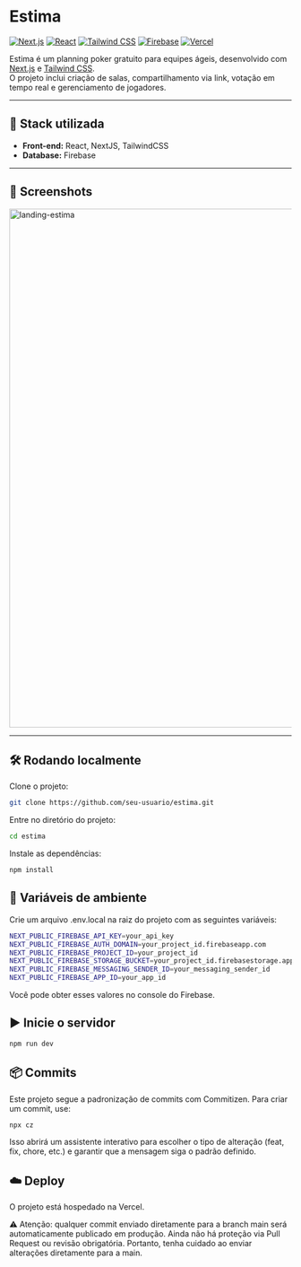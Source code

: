# Estima

[![Next.js](https://img.shields.io/badge/Next.js-000000?style=for-the-badge&logo=nextdotjs&logoColor=white)](https://nextjs.org/)
[![React](https://img.shields.io/badge/React-20232A?style=for-the-badge&logo=react&logoColor=61DAFB)](https://react.dev/)
[![Tailwind CSS](https://img.shields.io/badge/Tailwind_CSS-06B6D4?style=for-the-badge&logo=tailwindcss&logoColor=white)](https://tailwindcss.com/)
[![Firebase](https://img.shields.io/badge/Firebase-FFCA28?style=for-the-badge&logo=firebase&logoColor=black)](https://firebase.google.com/)
[![Vercel](https://img.shields.io/badge/Vercel-000000?style=for-the-badge&logo=vercel&logoColor=white)](https://vercel.com/)

Estima é um planning poker gratuito para equipes ágeis, desenvolvido com [Next.js](https://nextjs.org/) e [Tailwind CSS](https://tailwindcss.com/).  
O projeto inclui criação de salas, compartilhamento via link, votação em tempo real e gerenciamento de jogadores.

---

## 🚀 Stack utilizada

- **Front-end:** React, NextJS, TailwindCSS
- **Database:** Firebase

---

## 📸 Screenshots

<img width="1921" height="925" alt="landing-estima" src="https://github.com/user-attachments/assets/cda5a480-9058-4172-9097-feff57597472" />

---

## 🛠 Rodando localmente

Clone o projeto:

```bash
git clone https://github.com/seu-usuario/estima.git
```

Entre no diretório do projeto:

```bash
cd estima
```

Instale as dependências:

```bash
npm install
```

## 🔑 Variáveis de ambiente

Crie um arquivo .env.local na raiz do projeto com as seguintes variáveis:

```bash
NEXT_PUBLIC_FIREBASE_API_KEY=your_api_key
NEXT_PUBLIC_FIREBASE_AUTH_DOMAIN=your_project_id.firebaseapp.com
NEXT_PUBLIC_FIREBASE_PROJECT_ID=your_project_id
NEXT_PUBLIC_FIREBASE_STORAGE_BUCKET=your_project_id.firebasestorage.app
NEXT_PUBLIC_FIREBASE_MESSAGING_SENDER_ID=your_messaging_sender_id
NEXT_PUBLIC_FIREBASE_APP_ID=your_app_id
```

Você pode obter esses valores no console do Firebase.

## ▶️ Inicie o servidor

```bash
npm run dev
```

## 📦 Commits

Este projeto segue a padronização de commits com Commitizen.
Para criar um commit, use:

```bash
npx cz
```

Isso abrirá um assistente interativo para escolher o tipo de alteração (feat, fix, chore, etc.) e garantir que a mensagem siga o padrão definido.

## ☁️ Deploy

O projeto está hospedado na Vercel.

⚠️ Atenção: qualquer commit enviado diretamente para a branch main será automaticamente publicado em produção.
Ainda não há proteção via Pull Request ou revisão obrigatória. Portanto, tenha cuidado ao enviar alterações diretamente para a main.
